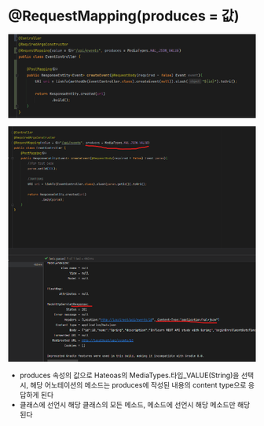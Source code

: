 # @RequestMapping(produces = 값)

![img.png](img.png)

![img_1.png](img_1.png)

- produces 속성의 값으로 Hateoas의 MediaTypes.타입_VALUE(String)을 선택시, 해당 어노테이션의 메소드는 produces에 작성된 내용의 content type으로 응답하게 된다
- 클래스에 선언시 해당 클래스의 모든 메소드, 메소드에 선언시 해당 메소드만 해당된다